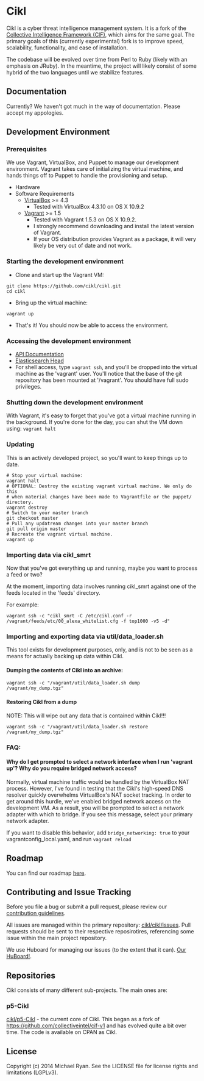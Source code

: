 # Cikl
Cikl is a cyber threat intelligence management system. It is a fork of the [Collective Intelligence Framework (CIF)](https://code.google.com/p/collective-intelligence-framework/), which aims for the same goal. The primary goals of this (currently experimental) fork is to improve speed, scalability, functionality, and ease of installation. 

The codebase will be evolved over time from Perl to Ruby (likely with an emphasis on JRuby). In the meantime, the project will likely consist of some hybrid of the two languages until we stabilize features. 

## Documentation
Currently? We haven't got much in the way of documentation. Please accept my appologies.

## Development Environment

### Prerequisites 
We use Vagrant, VirtualBox, and Puppet to manage our development environment. 
Vagrant takes care of initializing the virtual machine, and hands things off
to Puppet to handle the provisioning and setup. 

- Hardware
- Software Requirements
  - [VirtualBox](https://www.virtualbox.org/wiki/Downloads) >= 4.3
    - Tested with VirtualBox 4.3.10 on OS X 10.9.2
  - [Vagrant](http://www.vagrantup.com/downloads.html) >= 1.5
    - Tested with Vagrant 1.5.3 on OS X 10.9.2. 
    - I strongly recommend downloading and install the latest version of Vagrant. 
    - If your OS distribution provides Vagrant as a package, it will very likely be very out of date and not work. 

### Starting the development environment

- Clone and start up the Vagrant VM:
```
git clone https://github.com/cikl/cikl.git
cd cikl
```
- Bring up the virtual machine:
```
vagrant up
```
- That's it! You should now be able to access the environment.

### Accessing the development environment

- [API Documentation](http://localhost:8080/api/doc/)
- [Elasticsearch Head](http://localhost:9292/_plugin/head/)
- For shell access, type ```vagrant ssh```, and you'll be dropped into the 
  virtual machine as the 'vagrant' user. You'll notice that the base of the
  git repository has been mounted at '/vagrant'. You should have full sudo 
  privileges.

### Shutting down the development environment
With Vagrant, it's easy to forget that you've got a virtual machine running in 
the background. If you're done for the day, you can shut the VM down using:
```vagrant halt```

### Updating 
This is an actively developed project, so you'll want to keep things up to
date. 

```
# Stop your virtual machine:
vagrant halt
# OPTIONAL: Destroy the existing vagrant virtual machine. We only do this
# when material changes have been made to Vagrantfile or the puppet/ directory.
vagrant destroy
# Switch to your master branch
git checkout master
# Pull any updatream changes into your master branch
git pull origin master
# Recreate the vagrant virtual machine.
vagrant up
```

### Importing data via cikl_smrt

Now that you've got everything up and running, maybe you want to process a 
feed or two? 

At the moment, importing data involves running cikl_smrt against one of the 
feeds located in the 'feeds' directory. 

For example: 
```
vagrant ssh -c "cikl_smrt -C /etc/cikl.conf -r /vagrant/feeds/etc/00_alexa_whitelist.cfg -f top1000 -v5 -d"
```

### Importing and exporting data via util/data_loader.sh

This tool exists for development purposes, only, and is not to be seen as a
means for actually backing up data within Cikl. 

#### Dumping the contents of Cikl into an archive:
```
vagrant ssh -c "/vagrant/util/data_loader.sh dump /vagrant/my_dump.tgz"
```


#### Restoring Cikl from a dump
NOTE: This will wipe out any data that is contained within Cikl!!! 
```
vagrant ssh -c "/vagrant/util/data_loader.sh restore /vagrant/my_dump.tgz"
```

### FAQ:

#### Why do I get prompted to select a network interface when I run 'vagrant up'? Why do you require bridged network access?
Normally, virtual machine traffic would be handled by the VirtualBox NAT 
process. However, I've found in testing that the Cikl's high-speed DNS resolver
quickly overwhelms VirtualBox's NAT socket tracking. In order to get around 
this hurdle, we've enabled bridged network access on the development VM. As a result,
you will be prompted to select a network adapter with which to bridge. If you 
see this message, select your primary network adapter.

If you want to disable this behavior, add ```bridge_networking: true``` to your
vagrantconfig_local.yaml, and run ```vagrant reload```


## Roadmap
You can find our roadmap [here](https://github.com/cikl/cikl/wiki/Roadmap).


## Contributing and Issue Tracking

Before you file a bug or submit a pull request, please review our 
[contribution guidelines](https://github.com/cikl/cikl/wiki/Contributing).

All issues are managed within the primary repository: [cikl/cikl/issues](https://github.com/cikl/cikl/issues). Pull requests should be sent to their respective reposirotires, referencing some issue within the main project repository.

We use Huboard for managing our issues (to the extent that it can). [Our HuBoard!](https://huboard.com/cikl/cikl#/).

## Repositories

Cikl consists of many different sub-projects. The main ones are:

### p5-Cikl
[cikl/p5-Cikl](https://github.com/cikl/p5-Cikl) - the current core of Cikl. This began as a fork of https://github.com/collectiveintel/cif-v1 and has evolved quite a bit over time. The code is available on CPAN as Cikl. 


## License

Copyright (c) 2014 Michael Ryan. See the LICENSE file for license rights and limitations (LGPLv3).
